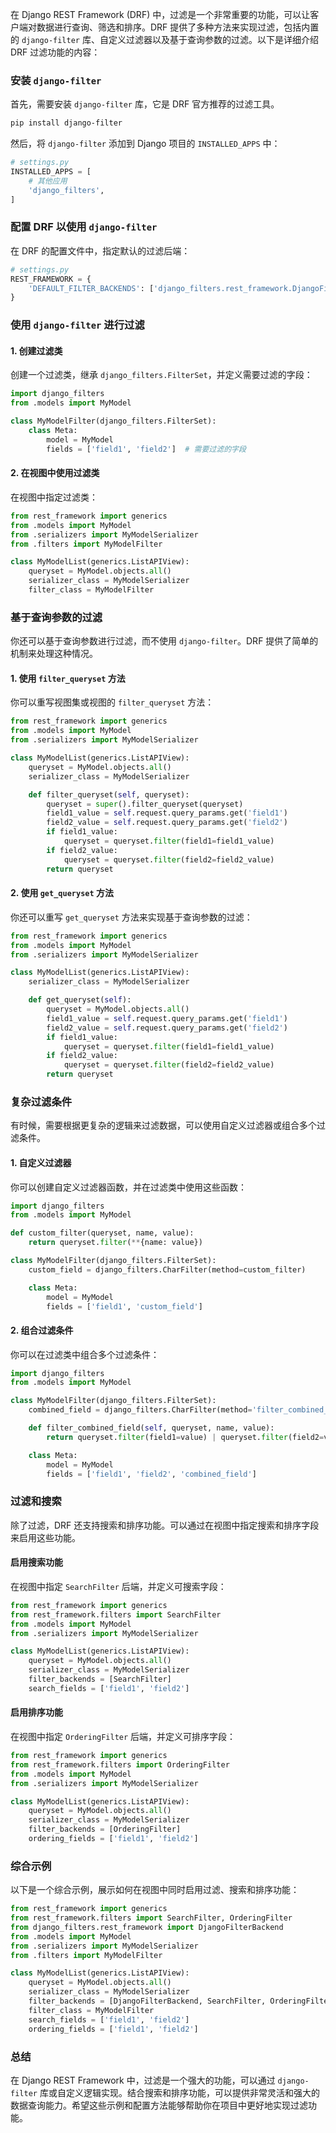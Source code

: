 在 Django REST Framework (DRF) 中，过滤是一个非常重要的功能，可以让客户端对数据进行查询、筛选和排序。DRF 提供了多种方法来实现过滤，包括内置的 `django-filter` 库、自定义过滤器以及基于查询参数的过滤。以下是详细介绍 DRF 过滤功能的内容：

### 安装 `django-filter`

首先，需要安装 `django-filter` 库，它是 DRF 官方推荐的过滤工具。

```bash
pip install django-filter
```

然后，将 `django-filter` 添加到 Django 项目的 `INSTALLED_APPS` 中：

```python
# settings.py
INSTALLED_APPS = [
    # 其他应用
    'django_filters',
]
```

### 配置 DRF 以使用 `django-filter`

在 DRF 的配置文件中，指定默认的过滤后端：

```python
# settings.py
REST_FRAMEWORK = {
    'DEFAULT_FILTER_BACKENDS': ['django_filters.rest_framework.DjangoFilterBackend']
}
```

### 使用 `django-filter` 进行过滤

#### 1. 创建过滤类

创建一个过滤类，继承 `django_filters.FilterSet`，并定义需要过滤的字段：

```python
import django_filters
from .models import MyModel

class MyModelFilter(django_filters.FilterSet):
    class Meta:
        model = MyModel
        fields = ['field1', 'field2']  # 需要过滤的字段
```

#### 2. 在视图中使用过滤类

在视图中指定过滤类：

```python
from rest_framework import generics
from .models import MyModel
from .serializers import MyModelSerializer
from .filters import MyModelFilter

class MyModelList(generics.ListAPIView):
    queryset = MyModel.objects.all()
    serializer_class = MyModelSerializer
    filter_class = MyModelFilter
```

### 基于查询参数的过滤

你还可以基于查询参数进行过滤，而不使用 `django-filter`。DRF 提供了简单的机制来处理这种情况。

#### 1. 使用 `filter_queryset` 方法

你可以重写视图集或视图的 `filter_queryset` 方法：

```python
from rest_framework import generics
from .models import MyModel
from .serializers import MyModelSerializer

class MyModelList(generics.ListAPIView):
    queryset = MyModel.objects.all()
    serializer_class = MyModelSerializer

    def filter_queryset(self, queryset):
        queryset = super().filter_queryset(queryset)
        field1_value = self.request.query_params.get('field1')
        field2_value = self.request.query_params.get('field2')
        if field1_value:
            queryset = queryset.filter(field1=field1_value)
        if field2_value:
            queryset = queryset.filter(field2=field2_value)
        return queryset
```

#### 2. 使用 `get_queryset` 方法

你还可以重写 `get_queryset` 方法来实现基于查询参数的过滤：

```python
from rest_framework import generics
from .models import MyModel
from .serializers import MyModelSerializer

class MyModelList(generics.ListAPIView):
    serializer_class = MyModelSerializer

    def get_queryset(self):
        queryset = MyModel.objects.all()
        field1_value = self.request.query_params.get('field1')
        field2_value = self.request.query_params.get('field2')
        if field1_value:
            queryset = queryset.filter(field1=field1_value)
        if field2_value:
            queryset = queryset.filter(field2=field2_value)
        return queryset
```

### 复杂过滤条件

有时候，需要根据更复杂的逻辑来过滤数据，可以使用自定义过滤器或组合多个过滤条件。

#### 1. 自定义过滤器

你可以创建自定义过滤器函数，并在过滤类中使用这些函数：

```python
import django_filters
from .models import MyModel

def custom_filter(queryset, name, value):
    return queryset.filter(**{name: value})

class MyModelFilter(django_filters.FilterSet):
    custom_field = django_filters.CharFilter(method=custom_filter)

    class Meta:
        model = MyModel
        fields = ['field1', 'custom_field']
```

#### 2. 组合过滤条件

你可以在过滤类中组合多个过滤条件：

```python
import django_filters
from .models import MyModel

class MyModelFilter(django_filters.FilterSet):
    combined_field = django_filters.CharFilter(method='filter_combined_field')

    def filter_combined_field(self, queryset, name, value):
        return queryset.filter(field1=value) | queryset.filter(field2=value)

    class Meta:
        model = MyModel
        fields = ['field1', 'field2', 'combined_field']
```

### 过滤和搜索

除了过滤，DRF 还支持搜索和排序功能。可以通过在视图中指定搜索和排序字段来启用这些功能。

#### 启用搜索功能

在视图中指定 `SearchFilter` 后端，并定义可搜索字段：

```python
from rest_framework import generics
from rest_framework.filters import SearchFilter
from .models import MyModel
from .serializers import MyModelSerializer

class MyModelList(generics.ListAPIView):
    queryset = MyModel.objects.all()
    serializer_class = MyModelSerializer
    filter_backends = [SearchFilter]
    search_fields = ['field1', 'field2']
```

#### 启用排序功能

在视图中指定 `OrderingFilter` 后端，并定义可排序字段：

```python
from rest_framework import generics
from rest_framework.filters import OrderingFilter
from .models import MyModel
from .serializers import MyModelSerializer

class MyModelList(generics.ListAPIView):
    queryset = MyModel.objects.all()
    serializer_class = MyModelSerializer
    filter_backends = [OrderingFilter]
    ordering_fields = ['field1', 'field2']
```

### 综合示例

以下是一个综合示例，展示如何在视图中同时启用过滤、搜索和排序功能：

```python
from rest_framework import generics
from rest_framework.filters import SearchFilter, OrderingFilter
from django_filters.rest_framework import DjangoFilterBackend
from .models import MyModel
from .serializers import MyModelSerializer
from .filters import MyModelFilter

class MyModelList(generics.ListAPIView):
    queryset = MyModel.objects.all()
    serializer_class = MyModelSerializer
    filter_backends = [DjangoFilterBackend, SearchFilter, OrderingFilter]
    filter_class = MyModelFilter
    search_fields = ['field1', 'field2']
    ordering_fields = ['field1', 'field2']
```

### 总结

在 Django REST Framework 中，过滤是一个强大的功能，可以通过 `django-filter` 库或自定义逻辑实现。结合搜索和排序功能，可以提供非常灵活和强大的数据查询能力。希望这些示例和配置方法能够帮助你在项目中更好地实现过滤功能。